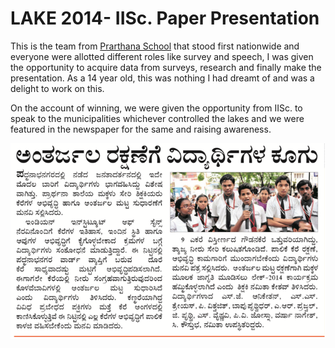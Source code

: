 # LAKE 2014- IISc. Paper Presentation 

This is the team from [Prarthana School](http://www.prarthanaschool.in/) that stood first nationwide and everyone were allotted different roles like survey and speech, I was given the opportunity to acquire data from surveys, research and finally make the presentation. As a 14 year old, this was nothing I had dreamt of and was a delight to work on this.

On the account of winning, we were given the opportunity from IISc. to speak to the municipalities whichever controlled the lakes and we were featured in the newspaper for the same and raising awareness. 

![](https://github.com/imPdhar/IISc-Paper-Presentation-Lake-2014/blob/master/unnamed.png)

